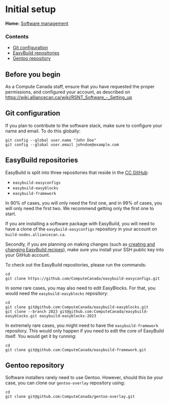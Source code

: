 # Initial setup

**Home:** [Software management](INDEX.md)

### Contents

- [Git configuration](#git-configuration)
- [EasyBuild repositories](#easybuild-repositories)
- [Gentoo repository](#gentoo-repository)

## Before you begin
As a Compute Canada staff, ensure that you have requested the proper permissions, and configured your account, as described on
https://wiki.alliancecan.ca/wiki/RSNT_Software_-_Setting_up

## Git configuration

If you plan to contribute to the software stack, make sure to configure your
name and email. To do this globally:

```
git config --global user.name "John Doe"
git config --global user.email johndoe@example.com
```

## EasyBuild repositories

EasyBuild is split into three repositories that reside in the [CC
GitHub](https://github.com/ComputeCanada/):

- `easybuild-easyconfigs`
- `easybuild-easyblocks`
- `easybuild-framework`

In 90% of cases, you will only need the first one, and in 99% of cases, you will
only need the first two. We recommend getting only the first one to start.

If you are installing a software package with EasyBuild, you will need to have a
clone of the `easybuild-easyconfigs` repository in your account on
`build-nodes.alliancecan.ca`. 

Secondly, if you are planning on making changes (such as [creating and changing EasyBuild
recipes](easybuild.md#creating-or-changing-a-recipe)), make sure you install
your SSH public key into your GitHub account.

To check out the EasyBuild repositories, please run the commands:

```
cd
git clone https://github.com/ComputeCanada/easybuild-easyconfigs.git
```

In some rare cases, you may also need to edit EasyBlocks. For that, you would need the `easybuild-easyblocks` repository:

```
cd
git clone git@github.com:ComputeCanada/easybuild-easyblocks.git
git clone --branch 2023 git@github.com:ComputeCanada/easybuild-easyblocks.git easybuild-easyblocks-2023
```

In extremely rare cases, you might need to have the `easybuild-framework`
repository. This would only happen if you need to edit the core of EasyBuild
itself. You would get it by running:

```
cd
git clone git@github.com:ComputeCanada/easybuild-framework.git
```

## Gentoo repository

Software installers rarely need to use Gentoo. However, should this be your case,
you can clone our `gentoo-overlay` repository using:

```
cd
git clone git@github.com:ComputeCanada/gentoo-overlay.git
```
